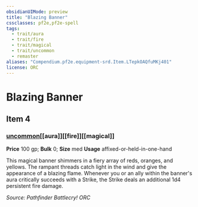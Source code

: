 ```yaml
---
obsidianUIMode: preview
title: "Blazing Banner"
cssclasses: pf2e,pf2e-spell
tags:
  - trait/aura
  - trait/fire
  - trait/magical
  - trait/uncommon
  - remaster
aliases: "Compendium.pf2e.equipment-srd.Item.LTepkOAQfuMKj401"
license: ORC
---
```

# Blazing Banner
## Item 4
### [uncommon](uncommon "Uncommon Rarity Trait")[[aura]][[fire]][[magical]]


**Price** 100 gp; 
**Bulk** 0; **Size** med
**Usage** affixed-or-held-in-one-hand

This magical banner shimmers in a fiery array of reds, oranges, and yellows. The rampant threads catch light in the wind and give the appearance of a blazing flame. Whenever you or an ally within the banner's aura critically succeeds with a Strike, the Strike deals an additional 1d4 persistent fire damage.

*Source: Pathfinder Battlecry!*
*ORC*